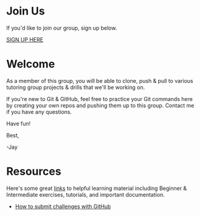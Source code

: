Join Us
===
If you'd like to join our group, sign up below.

[SIGN UP HERE](https://docs.google.com/a/goodproduce.net/forms/d/11WzmAGErqLTQ6NAwtBOTVl_BOlkXdj3L-8tbzBNGb9s/viewform)


Welcome
===

As a member of this group, you will be able to clone, push & pull to various tutoring group projects & drills that we'll be working on.

If you're new to Git & GitHub, feel free to practice your Git commands here by creating your own repos and pushing them up to this group. Contact me if you have any questions.

Have fun!

Best,

-Jay

Resources
===
Here's some great [links](https://gist.github.com/jaybobo/86e685908bc51601ee07) to helpful learning material including Beginner & Intermediate exercises, tutorials, and important documentation.

- [How to submit challenges with GitHub](https://github.com/columbustutoringgroup/Welcome/blob/master/SubmittingChallenges.md)
